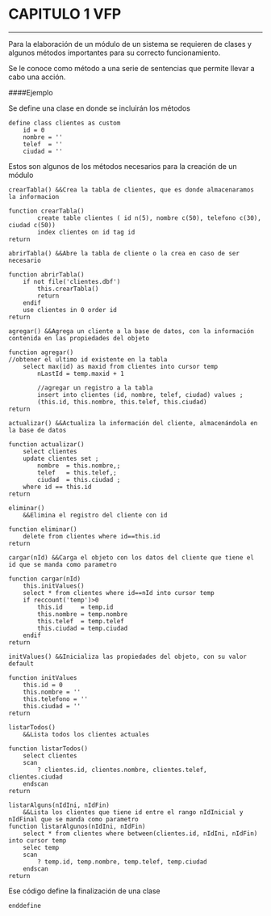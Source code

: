 # CAPITULO 1 VFP
----------

Para la elaboración de un módulo de un sistema se requieren de clases y algunos métodos importantes para su correcto funcionamiento.

Se le conoce como método a una serie de sentencias que permite llevar a cabo una acción. 

####Ejemplo

Se define una clase en donde se incluirán los métodos
```vfp 
define class clientes as custom
	id = 0
	nombre = ''
	telef  = ''
	ciudad = ''
```
Estos son algunos de los métodos necesarios para la creación de un módulo
```vfp
crearTabla() &&Crea la tabla de clientes, que es donde almacenaramos la informacion
	
function crearTabla()
		create table clientes ( id n(5), nombre c(50), telefono c(30), ciudad c(50))
		index clientes on id tag id
return
```

```vfp
abrirTabla() &&Abre la tabla de cliente o la crea en caso de ser necesario
	
function abrirTabla()
	if not file('clientes.dbf')
		this.crearTabla()
		return
	endif
	use clientes in 0 order id
return
```

```vfp
agregar() &&Agrega un cliente a la base de datos, con la información contenida en las propiedades del objeto

function agregar()
//obtener el ultimo id existente en la tabla
	select max(id) as maxid from clientes into cursor temp
		nLastId = temp.maxid + 1
		
		//agregar un registro a la tabla
		insert into clientes (id, nombre, telef, ciudad) values ;
		(this.id, this.nombre, this.telef, this.ciudad)
return
```

```vfp
actualizar() &&Actualiza la información del cliente, almacenándola en la base de datos
	
function actualizar()
	select clientes
	update clientes set ;
		nombre	= this.nombre,;
		telef	= this.telef,;
		ciudad	= this.ciudad ;
	where id == this.id
return
``` 

```vfp 
eliminar()
	&&Elimina el registro del cliente con id
		
function eliminar()
	delete from clientes where id==this.id
return
```

```vfp
cargar(nId) &&Carga el objeto con los datos del cliente que tiene el id que se manda como parametro
	
function cargar(nId)
	this.initValues()
	select * from clientes where id==nId into cursor temp
	if reccount('temp')>0
		this.id		= temp.id
		this.nombre	= temp.nombre
		this.telef	= temp.telef
		this.ciudad = temp.ciudad
	endif
return
```

```vfp
initValues() &&Inicializa las propiedades del objeto, con su valor default

function initValues
	this.id = 0
	this.nombre = ''
	this.telefono = ''
	this.ciudad = ''
return
```

```vfp
listarTodos()
	&&Lista todos los clientes actuales
	
function listarTodos()
	select clientes
	scan
		? clientes.id, clientes.nombre, clientes.telef, clientes.ciudad
	endscan
return
```
```vfp 
listarAlguns(nIdIni, nIdFin)
	&&Lista los clientes que tiene id entre el rango nIdInicial y nIdFinal que se manda como parametro	
function listarAlgunos(nIdIni, nIdFin)
	select * from clientes where between(clientes.id, nIdIni, nIdFin) into cursor temp
	selec temp
	scan
		? temp.id, temp.nombre, temp.telef, temp.ciudad
	endscan
return
```
Ese código define la finalización de una clase
```vfp
enddefine

```